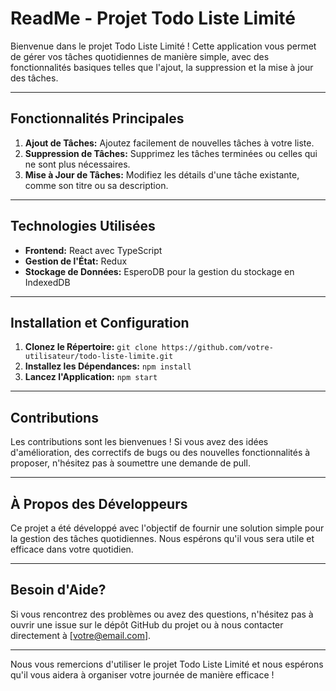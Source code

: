 # ReadMe - Projet Todo Liste Limité

Bienvenue dans le projet Todo Liste Limité ! Cette application vous permet de gérer vos tâches quotidiennes de manière simple, avec des fonctionnalités basiques telles que l'ajout, la suppression et la mise à jour des tâches.

---

## Fonctionnalités Principales

1. **Ajout de Tâches:** Ajoutez facilement de nouvelles tâches à votre liste.
2. **Suppression de Tâches:** Supprimez les tâches terminées ou celles qui ne sont plus nécessaires.
3. **Mise à Jour de Tâches:** Modifiez les détails d'une tâche existante, comme son titre ou sa description.

---

## Technologies Utilisées

- **Frontend:** React avec TypeScript
- **Gestion de l'État:** Redux
- **Stockage de Données:** EsperoDB pour la gestion du stockage en IndexedDB

---

## Installation et Configuration

1. **Clonez le Répertoire:** `git clone https://github.com/votre-utilisateur/todo-liste-limite.git`
2. **Installez les Dépendances:** `npm install`
3. **Lancez l'Application:** `npm start`

---

## Contributions

Les contributions sont les bienvenues ! Si vous avez des idées d'amélioration, des correctifs de bugs ou des nouvelles fonctionnalités à proposer, n'hésitez pas à soumettre une demande de pull.

---

## À Propos des Développeurs

Ce projet a été développé avec l'objectif de fournir une solution simple pour la gestion des tâches quotidiennes. Nous espérons qu'il vous sera utile et efficace dans votre quotidien.

---

## Besoin d'Aide?

Si vous rencontrez des problèmes ou avez des questions, n'hésitez pas à ouvrir une issue sur le dépôt GitHub du projet ou à nous contacter directement à [votre@email.com].

---

Nous vous remercions d'utiliser le projet Todo Liste Limité et nous espérons qu'il vous aidera à organiser votre journée de manière efficace !
